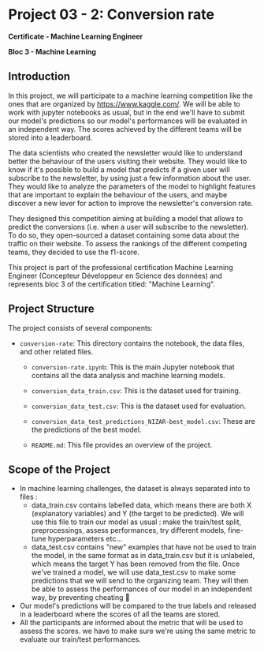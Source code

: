 # Project 03 - 2: Conversion rate

**Certificate - Machine Learning Engineer**

**Bloc 3 - Machine Learning**

## Introduction

In this project, we will participate to a machine learning competition like the ones that are organized by https://www.kaggle.com/. We will be able to work with jupyter notebooks as usual, but in the end we'll have to submit our model's predictions  so our model's performances will be evaluated in an independent way. The scores achieved by the different teams will be stored into a leaderboard.

The data scientists who created the newsletter would like to understand better the behaviour of the users visiting their website. They would like to know if it's possible to build a model that predicts if a given user will subscribe to the newsletter, by using just a few information about the user. They would like to analyze the parameters of the model to highlight features that are important to explain the behaviour of the users, and maybe discover a new lever for action to improve the newsletter's conversion rate.

They designed this competition aiming at building a model that allows to predict the conversions (i.e. when a user will subscribe to the newsletter). To do so, they open-sourced a dataset containing some data about the traffic on their website. To assess the rankings of the different competing teams, they decided to use the f1-score.

This project is part of the professional certification Machine Learning Engineer (Concepteur Développeur en Science des données) and represents bloc 3 of the certification titled: "Machine Learning".

## Project Structure

The project consists of several components:

- `conversion-rate`: This directory contains the notebook, the data files, and other related files.
    
    - `conversion-rate.ipynb`: This is the main Jupyter notebook that contains all the data analysis and machine learning models.
    
    - `conversion_data_train.csv`: This is the dataset used for training.

    - `conversion_data_test.csv`: This is the dataset used for evaluation.

    - `conversion_data_test_predictions_NIZAR-best_model.csv`: These are the predictions of the best model.

    - `README.md`: This file provides an overview of the project.

## Scope of the Project 

- In machine learning challenges, the dataset is always separated into to files :
    - data_train.csv contains labelled data, which means there are both X (explanatory variables) and Y (the target to be predicted). We will use this file to train our model as usual : make the train/test split, preprocessings, assess performances, try different models, fine-tune hyperparameters etc...
    - data_test.csv contains "new" examples that have not be used to train the model, in the same format as in data_train.csv but it is unlabeled, which means the target Y has been removed from the file. Once we've trained a model, we will use data_test.csv to make some predictions that we will send to the organizing team. They will then be able to assess the performances of our model in an independent way, by preventing cheating 🤸
- Our model's predictions will be compared to the true labels and released in a leaderboard where the scores of all the teams are stored.
- All the participants are informed about the metric that will be used to assess the scores. we have to make sure we're using the same metric to evaluate our train/test performances.